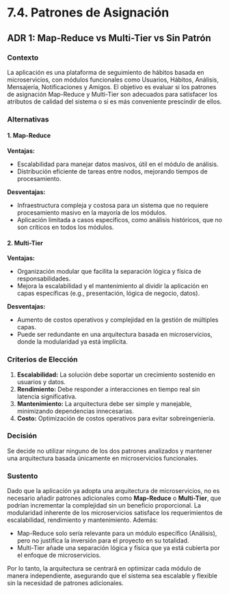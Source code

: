 # 7.4. Patrones de Asignación

## ADR 1: Map-Reduce vs Multi-Tier vs Sin Patrón

### Contexto
La aplicación es una plataforma de seguimiento de hábitos basada en microservicios, con módulos funcionales como Usuarios, Hábitos, Análisis, Mensajería, Notificaciones y Amigos. El objetivo es evaluar si los patrones de asignación Map-Reduce y Multi-Tier son adecuados para satisfacer los atributos de calidad del sistema o si es más conveniente prescindir de ellos.

### Alternativas

#### 1. Map-Reduce
**Ventajas:**
- Escalabilidad para manejar datos masivos, útil en el módulo de análisis.
- Distribución eficiente de tareas entre nodos, mejorando tiempos de procesamiento.

**Desventajas:**
- Infraestructura compleja y costosa para un sistema que no requiere procesamiento masivo en la mayoría de los módulos.
- Aplicación limitada a casos específicos, como análisis históricos, que no son críticos en todos los módulos.

#### 2. Multi-Tier
**Ventajas:**
- Organización modular que facilita la separación lógica y física de responsabilidades.
- Mejora la escalabilidad y el mantenimiento al dividir la aplicación en capas específicas (e.g., presentación, lógica de negocio, datos).

**Desventajas:**
- Aumento de costos operativos y complejidad en la gestión de múltiples capas.
- Puede ser redundante en una arquitectura basada en microservicios, donde la modularidad ya está implícita.

### Criterios de Elección
1. **Escalabilidad:** La solución debe soportar un crecimiento sostenido en usuarios y datos.
2. **Rendimiento:** Debe responder a interacciones en tiempo real sin latencia significativa.
3. **Mantenimiento:** La arquitectura debe ser simple y manejable, minimizando dependencias innecesarias.
4. **Costo:** Optimización de costos operativos para evitar sobreingeniería.

### Decisión
Se decide no utilizar ninguno de los dos patrones analizados y mantener una arquitectura basada únicamente en microservicios funcionales.

### Sustento
Dado que la aplicación ya adopta una arquitectura de microservicios, no es necesario añadir patrones adicionales como **Map-Reduce** o **Multi-Tier**, que podrían incrementar la complejidad sin un beneficio proporcional. La modularidad inherente de los microservicios satisface los requerimientos de escalabilidad, rendimiento y mantenimiento. Además:
- Map-Reduce solo sería relevante para un módulo específico (Análisis), pero no justifica la inversión para el proyecto en su totalidad.
- Multi-Tier añade una separación lógica y física que ya está cubierta por el enfoque de microservicios.

Por lo tanto, la arquitectura se centrará en optimizar cada módulo de manera independiente, asegurando que el sistema sea escalable y flexible sin la necesidad de patrones adicionales.
